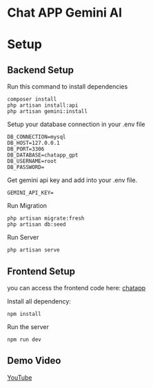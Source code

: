 # Chat APP Gemini AI

# Setup

## Backend Setup

Run this command to install dependencies
```
composer install
php artisan install:api
php artisan gemini:install
```

Setup your database connection in your .env file
```
DB_CONNECTION=mysql
DB_HOST=127.0.0.1
DB_PORT=3306
DB_DATABASE=chatapp_gpt
DB_USERNAME=root
DB_PASSWORD=
```

Get gemini api key and add into your .env file.
```
GEMINI_API_KEY=
```

Run Migration
```
php artisan migrate:fresh
php artisan db:seed
```

Run Server
```
php artisan serve
```

## Frontend Setup

you can access the frontend code here: [chatapp](https://github.com/dimss113/gemini-chatapp)

Install all dependency:
```
npm install
```

Run the server
```
npm run dev
```

## Demo Video

[YouTube](https://youtu.be/RHNHJLZOKaU)